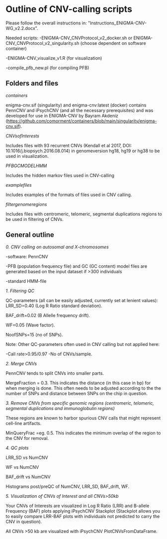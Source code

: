 # Outline of CNV-calling scripts

Please follow the overall instructions in: "Instructions_ENIGMA-CNV-WG_v2.2.docx".

Needed scripts:
-ENIGMA-CNV_CNVProtocol_v2_docker.sh or ENIGMA-CNV_CNVProtocol_v2_singularity.sh (choose dependent on software container)

-ENIGMA-CNV_visualize_v1.R (for visualization)

-compile_pfb_new.pl (for compiling PFB)

## Folders and files

_containers_

enigma-cnv.sif (singularity) and enigma-cnv:latest (docker) contains PennCNV and iPsychCNV (and all the necessary prerequisites) and was developed for use in ENIGMA-CNV by Bayram Akdeniz  (https://github.com/comorment/containers/blob/main/singularity/enigma-cnv.sif).

_CNVsofInterests_

Includes files with 93 recurrent CNVs (Kendall et al 2017,  DOI: 10.1016/j.biopsych.2016.08.014) in genomeversion hg18, hg19 or hg38 to be used in visualization.

_PFBGCMODELHMM_

Includes the hidden markov files used in CNV-calling

_examplefiles_

Includes examples of the formats of files used in CNV calling.

_filtergenomeregions_

Includes files with centromeric, telomeric, segmental duplications regions to be used in filtering of CNVs.

## General outline

_0. CNV calling on autosomal and X-chromosomes_

-software: PennCNV

-PFB (population frequency file) and GC (GC content) model files are generated based on the input dataset if >300 individuals

-standard HMM-file

_1. Filtering QC_

QC-parameters (all can be easily adjusted, currently set at lenient values):
LRR_SD=0.40 (Log R Ratio standard deviation).

BAF_drift=0.02 (B Allelle frequency drift).

WF=0.05 (Wave factor).

NoofSNPs=15 (no of SNPs).


Note: Other QC-parameters often used in CNV calling but not applied here:

-Call rate>0.95/0.97
-No of CNVs/sample.

_2. Merge CNVs_

PennCNV tends to split CNVs into smaller parts.

MergeFraction = 0.3. This indicates the distance (in this case in bp) for when merging is done. This often needs to be adjusted according to the the number of SNPs and distance between SNPs on the chip in question.

_3. Remove CNVs from specific genomic regions (centromeric, telomeric, segmental duplications and immunoglobulin regions)_

These regions are known to harbor spurious CNV calls that might represent cell-line artifacts.

MinQueryFrac =eg. 0.5. This indicates the minimum overlap of the region to the CNV for removal.

_4. QC plots_

LRR_SD vs NumCNV

WF vs NumCNV

BAF_drift vs NumCNV

Histograms post/preQC of NumCNV, LRR_SD, BAF_drift, WF.

_5. Visualization of CNVs of Interest and all CNVs>50kb_

Your CNVs of Interests are visualized in Log R Ratio (LRR) and B-allele Frequency (BAF) plots applying iPsychCNV Stackplot (Stackplot allows you to easily compare LRR-BAF plots with individuals not predicted to carry the CNV in question).

All CNVs >50 kb are visualized with iPsychCNV PlotCNVsFromDataFrame.
